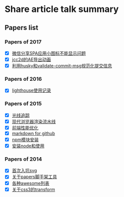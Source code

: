 # Share article talk summary

## Papers list

### Papers of 2017

- [x] [微信分享SPA应用小图标不能显示问题](https://github.com/jasonChen1982/blog/blob/master/papers/2017-05-03-%E5%BE%AE%E4%BF%A1%E5%88%86%E4%BA%ABSPA%E5%BA%94%E7%94%A8%E5%B0%8F%E5%9B%BE%E6%A0%87%E4%B8%8D%E8%83%BD%E6%98%BE%E7%A4%BA%E9%97%AE%E9%A2%98.md)
- [x] [jcc2d的AE导出动画](https://github.com/jasonChen1982/blog/blob/master/papers/2017-04-15-jcc2d%E7%9A%84AE%E5%AF%BC%E5%87%BA%E5%8A%A8%E7%94%BB.md)
- [x] [利用husky和validate-commit-msg规范化提交信息](https://github.com/jasonChen1982/blog/blob/master/papers/2017-02-14-%E5%88%A9%E7%94%A8husky%E5%92%8Cvalidate-commit-msg%E8%A7%84%E8%8C%83%E5%8C%96%E6%8F%90%E4%BA%A4%E4%BF%A1%E6%81%AF.md)

### Papers of 2016

- [x] [lighthouse使用记录](https://github.com/jasonChen1982/blog/blob/master/papers/2016-12-23-lighthouse%E4%BD%BF%E7%94%A8%E8%AE%B0%E5%BD%95.md)

### Papers of 2015

- [x] [光线追踪](https://github.com/jasonChen1982/blog/blob/master/papers/2015-10-02-%E5%85%89%E7%BA%BF%E8%BF%BD%E8%B8%AA.md)
- [x] [现代浏览器渲染流水线](https://github.com/jasonChen1982/blog/blob/master/papers/2015-07-10-%E7%8E%B0%E4%BB%A3%E6%B5%8F%E8%A7%88%E5%99%A8%E6%B8%B2%E6%9F%93%E6%B5%81%E6%B0%B4%E7%BA%BF.md)
- [x] [前端性能优化](https://github.com/jasonChen1982/blog/blob/master/papers/2015-03-14-%E5%89%8D%E7%AB%AF%E6%80%A7%E8%83%BD%E4%BC%98%E5%8C%96.md)
- [x] [markdown for github](https://github.com/jasonChen1982/blog/blob/master/papers/2015-02-11-markdown%20for%20github.md)
- [x] [npm模块安装](https://github.com/jasonChen1982/blog/blob/master/papers/2015-01-11-npm%E6%A8%A1%E5%9D%97%E5%AE%89%E8%A3%85.md)
- [x] [安装node和使用](https://github.com/jasonChen1982/blog/blob/master/papers/2015-01-10-%E5%AE%89%E8%A3%85node%E5%92%8C%E4%BD%BF%E7%94%A8.md)

### Papers of 2014

- [x] [首次入坑svg](https://github.com/jasonChen1982/blog/blob/master/papers/2014-12-01-%E9%A6%96%E6%AC%A1%E5%85%A5%E5%9D%91svg.md)
- [x] [关于papers脚手架工具](https://github.com/jasonChen1982/blog/blob/master/papers/2014-11-19-%E5%85%B3%E4%BA%8Epapers%E8%84%9A%E6%89%8B%E6%9E%B6%E5%B7%A5%E5%85%B7.md)
- [x] [各种awesome列表](https://github.com/jasonChen1982/blog/blob/master/papers/2014-09-27-%E5%90%84%E7%A7%8Dawesome%E5%88%97%E8%A1%A8.md)
- [x] [关于css3的transform](https://github.com/jasonChen1982/blog/blob/master/papers/2014-08-14-%E5%85%B3%E4%BA%8Ecss3%E7%9A%84transform.md)
